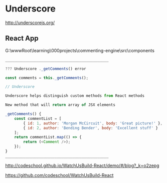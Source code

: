 # Underscore

http://underscorejs.org/


## React App


G:\wwwRoot\learning\000projects\commenting-engine\src\components

```js
______________________________________________

??? Underscore ._getComments() error

const comments = this._getComments();

// Underscore

Underscore helps distinguish custom methods from React methods

New method that will return array of JSX elements

_getComments() {
    const commentList = [
        { id: 1, author: 'Morgan McCircuit', body: 'Great picture!' },
        { id: 2, author: 'Bending Bender', body: 'Excellent stuff' }
    ];
    return commentList.map(() => {
        return (<Comment />);
    });
}
______________________________________________
``` 




http://codeschool.github.io/WatchUsBuild-React/demo/#/blog?_k=o2zepg

https://github.com/codeschool/WatchUsBuild-React









